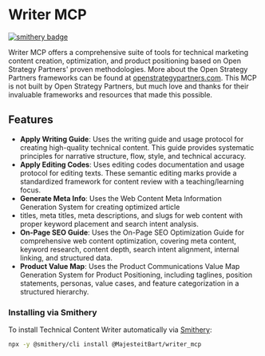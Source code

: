 # Writer MCP
[![smithery badge](https://smithery.ai/badge/@MajesteitBart/writer_mcp)](https://smithery.ai/server/@MajesteitBart/writer_mcp)

Writer MCP offers a comprehensive suite of tools for technical marketing content creation, optimization, and product positioning based on Open Strategy Partners' proven methodologies. More about the Open Strategy Partners frameworks can be found at [openstrategypartners.com](https://openstrategypartners.com). This MCP is not built by Open Strategy Partners, but much love and thanks for their invaluable frameworks and resources that made this possible.

## Features

- **Apply Writing Guide**: Uses the writing guide and usage protocol for creating high-quality technical content. This guide provides systematic principles for narrative structure, flow, style, and technical accuracy.
- **Apply Editing Codes**: Uses editing codes documentation and usage protocol for editing texts. These semantic editing marks provide a standardized framework for content review with a teaching/learning focus.
- **Generate Meta Info**: Uses the Web Content Meta Information Generation System for creating optimized article
- titles, meta titles, meta descriptions, and slugs for web content with proper keyword placement and search intent analysis.
- **On-Page SEO Guide**: Uses the On-Page SEO Optimization Guide for comprehensive web content optimization, covering meta content, keyword research, content depth, search intent alignment, internal linking, and structured data.
- **Product Value Map**: Uses the Product Communications Value Map Generation System for Product Positioning, including taglines, position statements, personas, value cases, and feature categorization in a structured hierarchy.

### Installing via Smithery

To install Technical Content Writer automatically via [Smithery](https://smithery.ai/server/@MajesteitBart/writer_mcp):

```bash
npx -y @smithery/cli install @MajesteitBart/writer_mcp
```
